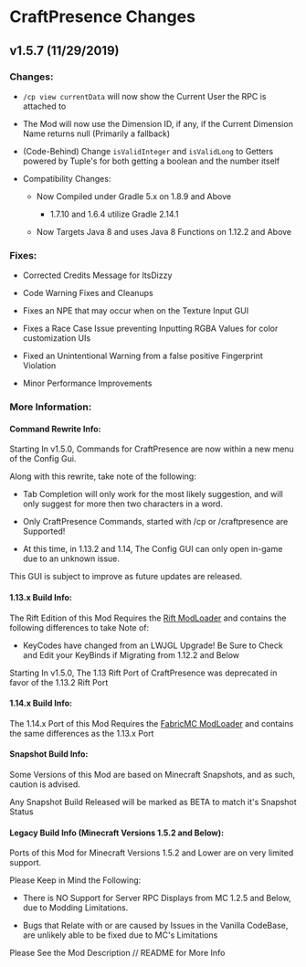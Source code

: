 # CraftPresence Changes

## v1.5.7 (11/29/2019)

### Changes:

* `/cp view currentData` will now show the Current User the RPC is attached to

* The Mod will now use the Dimension ID, if any, if the Current Dimension Name returns null (Primarily a fallback)

* (Code-Behind) Change `isValidInteger` and `isValidLong` to Getters powered by Tuple's for both getting a boolean and the number itself

* Compatibility Changes:

  * Now Compiled under Gradle 5.x on 1.8.9 and Above
    
    * 1.7.10 and 1.6.4 utilize Gradle 2.14.1
  
  * Now Targets Java 8 and uses Java 8 Functions on 1.12.2 and Above

### Fixes:

* Corrected Credits Message for ItsDizzy

* Code Warning Fixes and Cleanups

* Fixes an NPE that may occur when on the Texture Input GUI

* Fixes a Race Case Issue preventing Inputting RGBA Values for color customization UIs

* Fixed an Unintentional Warning from a false positive Fingerprint Violation

* Minor Performance Improvements

### More Information:

#### Command Rewrite Info:

Starting In v1.5.0, Commands for CraftPresence are now within a new menu of the Config Gui.

Along with this rewrite, take note of the following:

* Tab Completion will only work for the most likely suggestion, and will only suggest for more then two characters in a word.

* Only CraftPresence Commands, started with /cp or /craftpresence are Supported!

* At this time, in 1.13.2 and 1.14, The Config GUI can only open in-game due to an unknown issue.

This GUI is subject to improve as future updates are released.

#### 1.13.x Build Info:

The Rift Edition of this Mod Requires the [Rift ModLoader](https://www.curseforge.com/minecraft/mc-mods/rift) and contains the following differences to take Note of:

* KeyCodes have changed from an LWJGL Upgrade! Be Sure to Check and Edit your KeyBinds if Migrating from 1.12.2 and Below

Starting In v1.5.0, The 1.13 Rift Port of CraftPresence was deprecated in favor of the 1.13.2 Rift Port

#### 1.14.x Build Info:

The 1.14.x Port of this Mod Requires the [FabricMC ModLoader](https://www.curseforge.com/minecraft/mc-mods/fabric-api) and contains the same differences as the 1.13.x Port

#### Snapshot Build Info:

Some Versions of this Mod are based on Minecraft Snapshots, and as such, caution is advised.

Any Snapshot Build Released will be marked as BETA to match it's Snapshot Status

#### Legacy Build Info (Minecraft Versions 1.5.2 and Below):

Ports of this Mod for Minecraft Versions 1.5.2 and Lower are on very limited support.

Please Keep in Mind the Following:

* There is NO Support for Server RPC Displays from MC 1.2.5 and Below, due to Modding Limitations.

* Bugs that Relate with or are caused by Issues in the Vanilla CodeBase, are unlikely able to be fixed due to MC's Limitations

Please See the Mod Description // README for More Info
